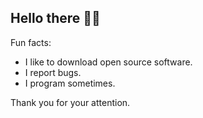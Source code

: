 ## Hello there 🙋‍♂️

Fun facts:

- I like to download open source software.
- I report bugs.
- I program sometimes.

Thank you for your attention.
